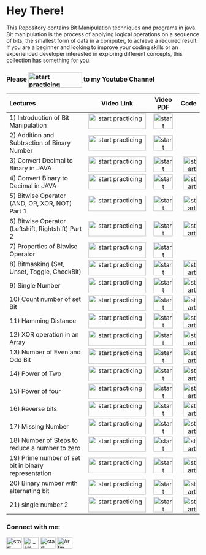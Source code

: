 
# Hey There!

This Repository contains Bit Manipulation techniques and programs in java. 
Bit manipulation is the process of applying logical operations on a sequence of bits, the smallest form of data in a computer, to achieve a required result.
If you are a beginner and looking to improve your coding skills or an experienced developer interested in exploring different concepts, this collection has something for you.





### Please <a href="https://www.youtube.com/@StartPracticing"> <img align="center" src="https://www.freeiconspng.com/uploads/youtube-subscribe-button-classic-png-2.png" alt="start practicing"  height="40" width="140" /> </a> to my Youtube Channel






| Lectures | Video Link | Video PDF | Code |
| :---         |     :---:      |  :---:      |         ---: |
| 1) Introduction of Bit Manipulation   | <a href="https://www.youtube.com/watch?v=cp_D38lwO7M&list=PL23dd-8zssJBFbosFKYE44a5JPmz6B_6P&index=1&t=1119s&pp=iAQB"> <img align="center" src="https://www.pngall.com/wp-content/uploads/2016/05/Click-Here-PNG-HD.png" alt="start practicing"  height="40" width="150" /> </a> <br>    | <a href="https://github.com/arfin-parween/Bit_Manipulation/blob/master/Notes%20for%20all%20programs/1.%20Bit%20introduction_.pdf"> <img align="center" src="https://toppng.com/uploads/preview/pdf-icon-11549528510ilxx4eex38.png" alt="start practicing"  height="40" width="50" /> </a> <br>    | 
| 2) Addition and Subtraction of Binary Number     | <a href="https://www.youtube.com/watch?v=bRna5b5cQo0&list=PL23dd-8zssJBFbosFKYE44a5JPmz6B_6P&index=2&pp=iAQB"> <img align="center" src="https://www.pngall.com/wp-content/uploads/2016/05/Click-Here-PNG-HD.png" alt="start practicing"  height="40" width="150" /> </a> <br>    | <a href="https://github.com/arfin-parween/Bit_Manipulation/blob/master/Notes%20for%20all%20programs/2.%20Addition%20and%20subtraction%20of%20binary%20numbers_.pdf"> <img align="center" src="https://toppng.com/uploads/preview/pdf-icon-11549528510ilxx4eex38.png" alt="start practicing"  height="40" width="50" /> </a> <br>    |  
| 3) Convert Decimal to Binary in JAVA     | <a href="https://www.youtube.com/watch?v=x2n1k-ErOc8&list=PL23dd-8zssJBFbosFKYE44a5JPmz6B_6P&index=3&t=332s&pp=iAQB"> <img align="center" src="https://www.pngall.com/wp-content/uploads/2016/05/Click-Here-PNG-HD.png" alt="start practicing"  height="40" width="150" /> </a> <br>    | <a href="https://github.com/arfin-parween/Bit_Manipulation/blob/master/Notes%20for%20all%20programs/3.%20Convert%20decimal%20to%20binary_.pdf"> <img align="center" src="https://toppng.com/uploads/preview/pdf-icon-11549528510ilxx4eex38.png" alt="start practicing"  height="40" width="50" /> </a> <br>    |   <a href="https://github.com/arfin-parween/Bit_Manipulation/blob/master/src/DecimalToBinary.java"> <img align="center" src="https://w7.pngwing.com/pngs/279/249/png-transparent-java-logo-programming-language-java-plum-miscellaneous-text-orange-thumbnail.png" alt="start practicing"  height="40" width="35" /> </a> <br>    |
| 4) Convert Binary to Decimal in JAVA     | <a href="https://www.youtube.com/watch?v=idCSdIdjnLU&list=PL23dd-8zssJBFbosFKYE44a5JPmz6B_6P&index=4&t=120s&pp=iAQB"> <img align="center" src="https://www.pngall.com/wp-content/uploads/2016/05/Click-Here-PNG-HD.png" alt="start practicing"  height="40" width="150" /> </a> <br>    | <a href="https://github.com/arfin-parween/Bit_Manipulation/blob/master/Notes%20for%20all%20programs/4.%20Binary%20to%20decimal_.pdf"> <img align="center" src="https://toppng.com/uploads/preview/pdf-icon-11549528510ilxx4eex38.png" alt="start practicing"  height="40" width="50" /> </a> <br>    |   <a href="https://github.com/arfin-parween/Bit_Manipulation/blob/master/src/BinaryToDecimal.java"> <img align="center" src="https://w7.pngwing.com/pngs/279/249/png-transparent-java-logo-programming-language-java-plum-miscellaneous-text-orange-thumbnail.png" alt="start practicing"  height="40" width="35" /> </a> <br>    |
| 5) Bitwise Operator (AND, OR, XOR, NOT)  Part 1    | <a href="https://www.youtube.com/watch?v=A_lFvcNlZfM&list=PL23dd-8zssJBFbosFKYE44a5JPmz6B_6P&index=5&pp=iAQB"> <img align="center" src="https://www.pngall.com/wp-content/uploads/2016/05/Click-Here-PNG-HD.png" alt="start practicing"  height="40" width="150" /> </a> <br>    | <a href="https://github.com/arfin-parween/Bit_Manipulation/blob/master/Notes%20for%20all%20programs/5.%20Bitwise%20operator_.pdf"> <img align="center" src="https://toppng.com/uploads/preview/pdf-icon-11549528510ilxx4eex38.png" alt="start practicing"  height="40" width="50" /> </a> <br>    |   <a href="https://github.com/arfin-parween/Bit_Manipulation/blob/master/src/BitwiseOperator.java"> <img align="center" src="https://w7.pngwing.com/pngs/279/249/png-transparent-java-logo-programming-language-java-plum-miscellaneous-text-orange-thumbnail.png" alt="start practicing"  height="40" width="35" /> </a> <br>    |
| 6) Bitwise Operator (Leftshift, Rightshift)  Part 2     | <a href="https://www.youtube.com/watch?v=Q0a44Tq3LwU&list=PL23dd-8zssJBFbosFKYE44a5JPmz6B_6P&index=6&pp=iAQB"> <img align="center" src="https://www.pngall.com/wp-content/uploads/2016/05/Click-Here-PNG-HD.png" alt="start practicing"  height="40" width="150" /> </a> <br>    | <a href="https://github.com/arfin-parween/Bit_Manipulation/blob/master/Notes%20for%20all%20programs/6.%20Bitwise%20operator%20part%202_.pdf"> <img align="center" src="https://toppng.com/uploads/preview/pdf-icon-11549528510ilxx4eex38.png" alt="start practicing"  height="40" width="50" /> </a> <br>    |   <a href="https://github.com/arfin-parween/Bit_Manipulation/blob/master/src/ShiftOperator.java"> <img align="center" src="https://w7.pngwing.com/pngs/279/249/png-transparent-java-logo-programming-language-java-plum-miscellaneous-text-orange-thumbnail.png" alt="start practicing"  height="40" width="35" /> </a> <br>    |
| 7) Properties of Bitwise Operator     | <a href="https://www.youtube.com/watch?v=SyMk7ssFgug&list=PL23dd-8zssJBFbosFKYE44a5JPmz6B_6P&index=7&t=71s&pp=iAQB"> <img align="center" src="https://www.pngall.com/wp-content/uploads/2016/05/Click-Here-PNG-HD.png" alt="start practicing"  height="40" width="150" /> </a> <br>    | <a href="https://github.com/arfin-parween/Bit_Manipulation/blob/master/Notes%20for%20all%20programs/7.%20Properties%20of%20Bitwise%20operator_.pdf"> <img align="center" src="https://toppng.com/uploads/preview/pdf-icon-11549528510ilxx4eex38.png" alt="start practicing"  height="40" width="50" /> </a> <br>    |   
| 8) Bitmasking (Set, Unset, Toggle, CheckBit)     | <a href="https://www.youtube.com/watch?v=HZxRG0OeNEQ&list=PL23dd-8zssJBFbosFKYE44a5JPmz6B_6P&index=8&t=1559s&pp=iAQB"> <img align="center" src="https://www.pngall.com/wp-content/uploads/2016/05/Click-Here-PNG-HD.png" alt="start practicing"  height="40" width="150" /> </a> <br>    | <a href="https://github.com/arfin-parween/Bit_Manipulation/blob/master/Notes%20for%20all%20programs/8.%20Bit%20masking_.pdf"> <img align="center" src="https://toppng.com/uploads/preview/pdf-icon-11549528510ilxx4eex38.png" alt="start practicing"  height="40" width="50" /> </a> <br>    |   <a href="https://github.com/arfin-parween/Bit_Manipulation/blob/master/src/BitMasking.java"> <img align="center" src="https://w7.pngwing.com/pngs/279/249/png-transparent-java-logo-programming-language-java-plum-miscellaneous-text-orange-thumbnail.png" alt="start practicing"  height="40" width="35" /> </a> <br>    |
| 9) Single Number     | <a href="https://www.youtube.com/watch?v=mW8OrOkx8hQ&list=PL23dd-8zssJBFbosFKYE44a5JPmz6B_6P&index=9&t=151s&pp=iAQB"> <img align="center" src="https://www.pngall.com/wp-content/uploads/2016/05/Click-Here-PNG-HD.png" alt="start practicing"  height="40" width="150" /> </a> <br>    | <a href="https://github.com/arfin-parween/Bit_Manipulation/blob/master/Notes%20for%20all%20programs/9.%20Single%20Number_.pdf"> <img align="center" src="https://toppng.com/uploads/preview/pdf-icon-11549528510ilxx4eex38.png" alt="start practicing"  height="40" width="50" /> </a> <br>    |   <a href="https://github.com/arfin-parween/Bit_Manipulation/blob/master/0136-single-number/0136-single-number.java"> <img align="center" src="https://w7.pngwing.com/pngs/279/249/png-transparent-java-logo-programming-language-java-plum-miscellaneous-text-orange-thumbnail.png" alt="start practicing"  height="40" width="35" /> </a> <br>    |
| 10) Count number of set Bit   | <a href="https://www.youtube.com/watch?v=SalxiuvbC_0&list=PL23dd-8zssJBFbosFKYE44a5JPmz6B_6P&index=10&pp=iAQB"> <img align="center" src="https://www.pngall.com/wp-content/uploads/2016/05/Click-Here-PNG-HD.png" alt="start practicing"  height="40" width="150" /> </a> <br>    | <a href="https://github.com/arfin-parween/Bit_Manipulation/blob/master/Notes%20for%20all%20programs/10.%20Count%20number%20of%20set%20bit_.pdf"> <img align="center" src="https://toppng.com/uploads/preview/pdf-icon-11549528510ilxx4eex38.png" alt="start practicing"  height="40" width="50" /> </a> <br>    |   <a href="https://github.com/arfin-parween/Bit_Manipulation/blob/master/0191-number-of-1-bits/0191-number-of-1-bits.java"> <img align="center" src="https://w7.pngwing.com/pngs/279/249/png-transparent-java-logo-programming-language-java-plum-miscellaneous-text-orange-thumbnail.png" alt="start practicing"  height="40" width="35" /> </a> <br>    |
| 11) Hamming Distance    | <a href="https://www.youtube.com/watch?v=7THTAMKC7rw&list=PL23dd-8zssJBFbosFKYE44a5JPmz6B_6P&index=11&t=271s&pp=iAQB"> <img align="center" src="https://www.pngall.com/wp-content/uploads/2016/05/Click-Here-PNG-HD.png" alt="start practicing"  height="40" width="150" /> </a> <br>    | <a href="https://github.com/arfin-parween/Bit_Manipulation/blob/master/Notes%20for%20all%20programs/11.%20Hamming%20distance_.pdf"> <img align="center" src="https://toppng.com/uploads/preview/pdf-icon-11549528510ilxx4eex38.png" alt="start practicing"  height="40" width="50" /> </a> <br>    |   <a href="https://github.com/arfin-parween/Bit_Manipulation/blob/master/0461-hamming-distance/0461-hamming-distance.java"> <img align="center" src="https://w7.pngwing.com/pngs/279/249/png-transparent-java-logo-programming-language-java-plum-miscellaneous-text-orange-thumbnail.png" alt="start practicing"  height="40" width="35" /> </a> <br>    |
| 12) XOR operation in an Array    | <a href="https://www.youtube.com/watch?v=wh7h9QHEU6U&list=PL23dd-8zssJBFbosFKYE44a5JPmz6B_6P&index=12&t=116s&pp=iAQB"> <img align="center" src="https://www.pngall.com/wp-content/uploads/2016/05/Click-Here-PNG-HD.png" alt="start practicing"  height="40" width="150" /> </a> <br>    | <a href="https://github.com/arfin-parween/Bit_Manipulation/blob/master/Notes%20for%20all%20programs/12.%20XOR%20operation%20in%20a%20Array_.pdf"> <img align="center" src="https://toppng.com/uploads/preview/pdf-icon-11549528510ilxx4eex38.png" alt="start practicing"  height="40" width="50" /> </a> <br>    |   <a href="https://github.com/arfin-parween/Bit_Manipulation/blob/master/1486-xor-operation-in-an-array/1486-xor-operation-in-an-array.java"> <img align="center" src="https://w7.pngwing.com/pngs/279/249/png-transparent-java-logo-programming-language-java-plum-miscellaneous-text-orange-thumbnail.png" alt="start practicing"  height="40" width="35" /> </a> <br>    |
| 13) Number of Even and Odd Bit     | <a href="https://www.youtube.com/watch?v=CDuzRJwNTzo&list=PL23dd-8zssJBFbosFKYE44a5JPmz6B_6P&index=13&t=201s&pp=iAQB"> <img align="center" src="https://www.pngall.com/wp-content/uploads/2016/05/Click-Here-PNG-HD.png" alt="start practicing"  height="40" width="150" /> </a> <br>    | <a href="https://github.com/arfin-parween/Bit_Manipulation/blob/master/Notes%20for%20all%20programs/13.%20Number%20of%20even%20and%20odd%20bit_.pdf"> <img align="center" src="https://toppng.com/uploads/preview/pdf-icon-11549528510ilxx4eex38.png" alt="start practicing"  height="40" width="50" /> </a> <br>    |   <a href="https://github.com/arfin-parween/Bit_Manipulation/blob/master/2595-number-of-even-and-odd-bits/2595-number-of-even-and-odd-bits.java"> <img align="center" src="https://w7.pngwing.com/pngs/279/249/png-transparent-java-logo-programming-language-java-plum-miscellaneous-text-orange-thumbnail.png" alt="start practicing"  height="40" width="35" /> </a> <br>    |
| 14) Power of Two    | <a href="https://www.youtube.com/watch?v=ZmrCNu6PyY4&list=PL23dd-8zssJBFbosFKYE44a5JPmz6B_6P&index=14&pp=iAQB"> <img align="center" src="https://www.pngall.com/wp-content/uploads/2016/05/Click-Here-PNG-HD.png" alt="start practicing"  height="40" width="150" /> </a> <br>    | <a href="https://github.com/arfin-parween/Bit_Manipulation/blob/master/Notes%20for%20all%20programs/14.%20Power%20of%20two_.pdf"> <img align="center" src="https://toppng.com/uploads/preview/pdf-icon-11549528510ilxx4eex38.png" alt="start practicing"  height="40" width="50" /> </a> <br>    |   <a href="https://github.com/arfin-parween/Bit_Manipulation/blob/master/0231-power-of-two/0231-power-of-two.java"> <img align="center" src="https://w7.pngwing.com/pngs/279/249/png-transparent-java-logo-programming-language-java-plum-miscellaneous-text-orange-thumbnail.png" alt="start practicing"  height="40" width="35" /> </a> <br>    |
| 15) Power of four     | <a href="https://www.youtube.com/watch?v=rVQsBCwWLZw&list=PL23dd-8zssJBFbosFKYE44a5JPmz6B_6P&index=15&t=71s&pp=iAQB"> <img align="center" src="https://www.pngall.com/wp-content/uploads/2016/05/Click-Here-PNG-HD.png" alt="start practicing"  height="40" width="150" /> </a> <br>    | <a href="https://github.com/arfin-parween/Bit_Manipulation/blob/master/Notes%20for%20all%20programs/15.%20Power%20of%20four_.pdf"> <img align="center" src="https://toppng.com/uploads/preview/pdf-icon-11549528510ilxx4eex38.png" alt="start practicing"  height="40" width="50" /> </a> <br>    |   <a href="https://github.com/arfin-parween/Bit_Manipulation/blob/master/0342-power-of-four/0342-power-of-four.java"> <img align="center" src="https://w7.pngwing.com/pngs/279/249/png-transparent-java-logo-programming-language-java-plum-miscellaneous-text-orange-thumbnail.png" alt="start practicing"  height="40" width="35" /> </a> <br>    |
| 16) Reverse bits     | <a href="https://www.youtube.com/watch?v=KHKj3UmaNes&list=PL23dd-8zssJBFbosFKYE44a5JPmz6B_6P&index=16&t=165s&pp=iAQB"> <img align="center" src="https://www.pngall.com/wp-content/uploads/2016/05/Click-Here-PNG-HD.png" alt="start practicing"  height="40" width="150" /> </a> <br>    | <a href="https://github.com/arfin-parween/Bit_Manipulation/blob/master/Notes%20for%20all%20programs/16.%20Reverse%20bits_.pdf"> <img align="center" src="https://toppng.com/uploads/preview/pdf-icon-11549528510ilxx4eex38.png" alt="start practicing"  height="40" width="50" /> </a> <br>    |   <a href="https://github.com/arfin-parween/Bit_Manipulation/blob/master/0190-reverse-bits/0190-reverse-bits.java"> <img align="center" src="https://w7.pngwing.com/pngs/279/249/png-transparent-java-logo-programming-language-java-plum-miscellaneous-text-orange-thumbnail.png" alt="start practicing"  height="40" width="35" /> </a> <br>    |
| 17) Missing Number    | <a href="https://www.youtube.com/watch?v=gia2AnFDMUs&list=PL23dd-8zssJBFbosFKYE44a5JPmz6B_6P&index=17&t=65s&pp=iAQB"> <img align="center" src="https://www.pngall.com/wp-content/uploads/2016/05/Click-Here-PNG-HD.png" alt="start practicing"  height="40" width="150" /> </a> <br>    | <a href="https://github.com/arfin-parween/Bit_Manipulation/blob/master/Notes%20for%20all%20programs/17.%20Missing%20number_.pdf"> <img align="center" src="https://toppng.com/uploads/preview/pdf-icon-11549528510ilxx4eex38.png" alt="start practicing"  height="40" width="50" /> </a> <br>    |   <a href="https://github.com/arfin-parween/Bit_Manipulation/blob/master/0268-missing-number/0268-missing-number.java"> <img align="center" src="https://w7.pngwing.com/pngs/279/249/png-transparent-java-logo-programming-language-java-plum-miscellaneous-text-orange-thumbnail.png" alt="start practicing"  height="40" width="35" /> </a> <br>    |
| 18) Number of Steps to reduce a number to zero    | <a href="https://www.youtube.com/watch?v=v6kH5FALEBQ&list=PL23dd-8zssJBFbosFKYE44a5JPmz6B_6P&index=18&t=178s&pp=iAQB"> <img align="center" src="https://www.pngall.com/wp-content/uploads/2016/05/Click-Here-PNG-HD.png" alt="start practicing"  height="40" width="150" /> </a> <br>    | <a href="https://github.com/arfin-parween/Bit_Manipulation/blob/master/Notes%20for%20all%20programs/18.%20Number%20of%20steps%20to%20reduce%20a%20number%20to%20zero_.pdf"> <img align="center" src="https://toppng.com/uploads/preview/pdf-icon-11549528510ilxx4eex38.png" alt="start practicing"  height="40" width="50" /> </a> <br>    |   <a href="https://github.com/arfin-parween/Bit_Manipulation/blob/master/1342-number-of-steps-to-reduce-a-number-to-zero/1342-number-of-steps-to-reduce-a-number-to-zero.java"> <img align="center" src="https://w7.pngwing.com/pngs/279/249/png-transparent-java-logo-programming-language-java-plum-miscellaneous-text-orange-thumbnail.png" alt="start practicing"  height="40" width="35" /> </a> <br>    |
| 19) Prime number of set bit in binary representation    | <a href="https://www.youtube.com/watch?v=9Vjrmq59PZI&list=PL23dd-8zssJBFbosFKYE44a5JPmz6B_6P&index=19&t=102s&pp=iAQB"> <img align="center" src="https://www.pngall.com/wp-content/uploads/2016/05/Click-Here-PNG-HD.png" alt="start practicing"  height="40" width="150" /> </a> <br>    | <a href="https://github.com/arfin-parween/Bit_Manipulation/blob/master/Notes%20for%20all%20programs/19.%20Prime%20number%20of%20set%20bit%20in%20binary%20representation_.pdf"> <img align="center" src="https://toppng.com/uploads/preview/pdf-icon-11549528510ilxx4eex38.png" alt="start practicing"  height="40" width="50" /> </a> <br>    |   <a href="https://github.com/arfin-parween/Bit_Manipulation/blob/master/0762-prime-number-of-set-bits-in-binary-representation/0762-prime-number-of-set-bits-in-binary-representation.java"> <img align="center" src="https://w7.pngwing.com/pngs/279/249/png-transparent-java-logo-programming-language-java-plum-miscellaneous-text-orange-thumbnail.png" alt="start practicing"  height="40" width="35" /> </a> <br>    |
| 20) Binary number with alternating bit    | <a href="https://www.youtube.com/watch?v=M0Y12F1rtvA&list=PL23dd-8zssJBFbosFKYE44a5JPmz6B_6P&index=20&t=72s&pp=iAQB"> <img align="center" src="https://www.pngall.com/wp-content/uploads/2016/05/Click-Here-PNG-HD.png" alt="start practicing"  height="40" width="150" /> </a> <br>    | <a href="https://github.com/arfin-parween/Bit_Manipulation/blob/master/Notes%20for%20all%20programs/20.%20Binary%20number%20with%20alternating%20bit_.pdf"> <img align="center" src="https://toppng.com/uploads/preview/pdf-icon-11549528510ilxx4eex38.png" alt="start practicing"  height="40" width="50" /> </a> <br>    |   <a href="https://github.com/arfin-parween/Bit_Manipulation/blob/master/0693-binary-number-with-alternating-bits/0693-binary-number-with-alternating-bits.java"> <img align="center" src="https://w7.pngwing.com/pngs/279/249/png-transparent-java-logo-programming-language-java-plum-miscellaneous-text-orange-thumbnail.png" alt="start practicing"  height="40" width="35" /> </a> <br>    |
| 21) single number 2    | <a href="https://www.youtube.com/watch?v=N3aQJ_OM8Oc"> <img align="center" src="https://www.pngall.com/wp-content/uploads/2016/05/Click-Here-PNG-HD.png" alt="start practicing"  height="40" width="150" /> </a> <br>    | <a href="https://github.com/arfin-parween/Mathematics/blob/master/Notes%20for%20all%20programs/14.%20%20Sieve%20of%20Eratosthenes.pdf"> <img align="center" src="https://toppng.com/uploads/preview/pdf-icon-11549528510ilxx4eex38.png" alt="start practicing"  height="40" width="50" /> </a> <br>    |   <a href="https://github.com/arfin-parween/Mathematics/blob/master/src/SieveOfEratosthenes.java"> <img align="center" src="https://w7.pngwing.com/pngs/279/249/png-transparent-java-logo-programming-language-java-plum-miscellaneous-text-orange-thumbnail.png" alt="start practicing"  height="40" width="35" /> </a> <br>    |




<h3 align="left">Connect with me:</h3>
<p align="left">
<a href="https://twitter.com/@StartPracticing" target="blank"><img align="center" src="https://raw.githubusercontent.com/rahuldkjain/github-profile-readme-generator/master/src/images/icons/Social/twitter.svg" alt="start practicing" height="30" width="40" /></a>
<a href="https://instagram.com/i._am._arfin" target="blank"><img align="center" src="https://raw.githubusercontent.com/rahuldkjain/github-profile-readme-generator/master/src/images/icons/Social/instagram.svg" alt="i._am._arfin" height="30" width="40" /></a>
<a href="https://www.youtube.com/c/start practicing" target="blank"><img align="center" src="https://raw.githubusercontent.com/rahuldkjain/github-profile-readme-generator/master/src/images/icons/Social/youtube.svg" alt="start practicing" height="30" width="40" /></a>
<a href="https://www.linkedin.com/in/arfin-parween/" target="blank"><img align="center" src="https://i.stack.imgur.com/gVE0j.png" alt="Arfin Parween" height="30" width="40" /></a>
